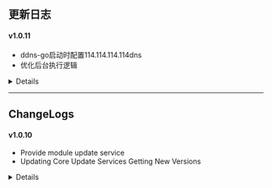 ## 更新日志

#### v1.0.11
- ddns-go启动时配置114.114.114.114dns
- 优化后台执行逻辑

<details>

#### v1.0.10
- 提供模块更新服务
- 修改核心更新服务新版本获取方式

#### v1.0.9
- 首次发布在GitHub

</details>

---

## ChangeLogs

#### v1.0.10
- Provide module update service
- Updating Core Update Services Getting New Versions

<details>

#### v1.0.9
- First released on GitHub

</details>
